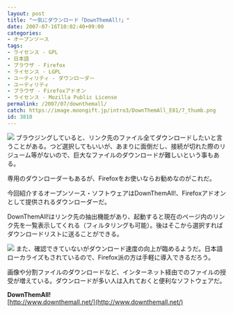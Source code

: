 ```yaml
---
layout: post
title: "一気にダウンロード「DownThemAll!」"
date: 2007-07-16T10:02:40+09:00
categories:
- オープンソース
tags: 
- ライセンス - GPL
- 日本語
- ブラウザ - Firefox
- ライセンス - LGPL
- ユーティリティ - ダウンローダー
- ユーティリティ
- ブラウザ - Firefoxアドオン
- ライセンス - Mozilla Public License
permalink: /2007/07/downthemall/
catch: https://image.moongift.jp/intro3/DownThemAll_E81/7_thumb.png
id: 3810
---
```

[![](https://image.moongift.jp/intro3/DownThemAll_E81/6_thumb.png)](https://image.moongift.jp/intro3/DownThemAll_E81/62.png) ブラウジングしていると、リンク先のファイル全てダウンロードしたいと言うことがある。つど選択してもいいが、あまりに面倒だし、接続が切れた際のリジューム等がないので、巨大なファイルのダウンロードが難しいという事もある。   
  
専用のダウンローダーもあるが、Firefoxをお使いならお勧めなのがこれだ。   
  
今回紹介するオープンソース・ソフトウェアはDownThemAll!、Firefoxアドオンとして提供されるダウンローダーだ。   
  
<!--more-->  
  
DownThemAll!はリンク先の抽出機能があり、起動すると現在のページ内のリンク先を一覧表示してくれる（フィルタリングも可能）。後はそこから選択すればダウンロードリストに送ることができる。   
  
[![](https://image.moongift.jp/intro3/DownThemAll_E81/7_thumb.png)](https://image.moongift.jp/intro3/DownThemAll_E81/72.png) また、確認できていないがダウンロード速度の向上が臨めるようだ。日本語ローカライズもされているので、Firefox派の方は手軽に導入できるだろう。   
  
画像や分割ファイルのダウンロードなど、インターネット経由でのファイルの授受が増えている。ダウンロードが多い人は入れておくと便利なソフトウェアだ。   
  
**DownThemAll!**  
[http://www.downthemall.net/](http://www.downthemall.net/)